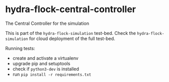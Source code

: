 # hydra-flock-central-controller
The Central Controller for the simulation


This is part of the `hydra-flock-simulation` test-bed. Check the `hydra-flock-simulation` for cloud deployment of the full test-bed.

Running tests:
* create and activate a virtualenv
* upgrade pip and setuptools
* check if `python3-dev` is installed
* run `pip install -r requirements.txt`
